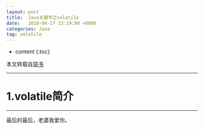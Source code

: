 ```yaml
---
layout: post
title:  Java关键字之volatile
date:   2018-04-17 13:19:00 +0800
categories: Java
tag: volatile
---
```


* content
{:toc}




本文转载自[简书]( https://www.jianshu.com/p/157279e6efdb)

<hr>

1.volatile简介
====================================



<hr>
​最后的最后，老婆我爱你。








